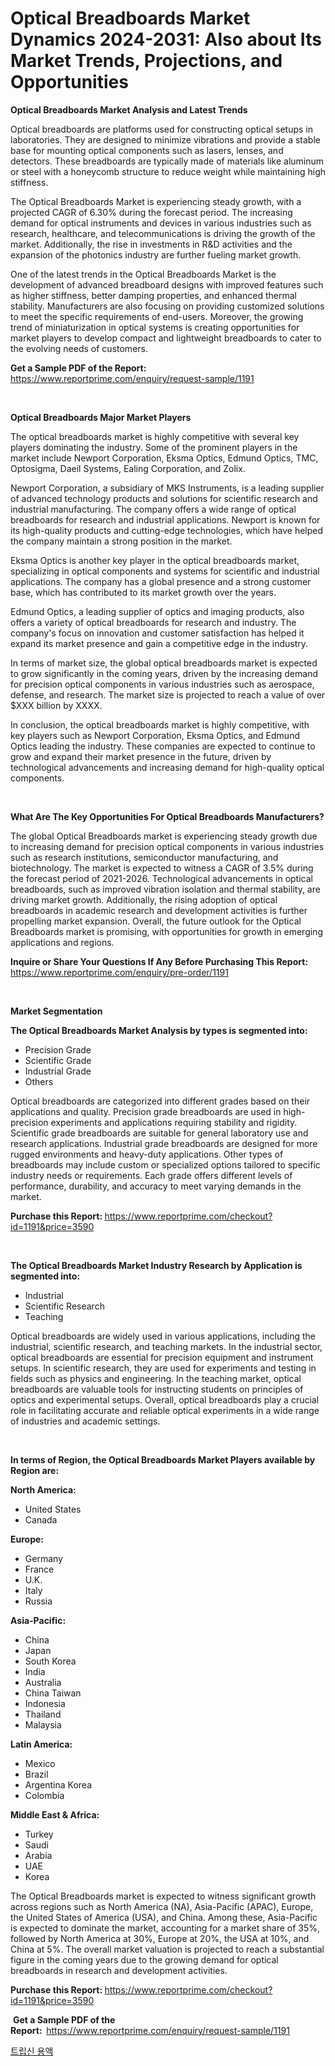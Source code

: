 <p><h1>Optical Breadboards Market Dynamics 2024-2031: Also about Its Market Trends, Projections, and Opportunities</h1></p><p><strong>Optical Breadboards Market Analysis and Latest Trends</strong></p>
<p><p>Optical breadboards are platforms used for constructing optical setups in laboratories. They are designed to minimize vibrations and provide a stable base for mounting optical components such as lasers, lenses, and detectors. These breadboards are typically made of materials like aluminum or steel with a honeycomb structure to reduce weight while maintaining high stiffness.</p><p>The Optical Breadboards Market is experiencing steady growth, with a projected CAGR of 6.30% during the forecast period. The increasing demand for optical instruments and devices in various industries such as research, healthcare, and telecommunications is driving the growth of the market. Additionally, the rise in investments in R&D activities and the expansion of the photonics industry are further fueling market growth.</p><p>One of the latest trends in the Optical Breadboards Market is the development of advanced breadboard designs with improved features such as higher stiffness, better damping properties, and enhanced thermal stability. Manufacturers are also focusing on providing customized solutions to meet the specific requirements of end-users. Moreover, the growing trend of miniaturization in optical systems is creating opportunities for market players to develop compact and lightweight breadboards to cater to the evolving needs of customers.</p></p>
<p><strong>Get a Sample PDF of the Report:&nbsp;</strong> <a href="https://www.reportprime.com/enquiry/request-sample/1191">https://www.reportprime.com/enquiry/request-sample/1191</a></p>
<p>&nbsp;</p>
<p><strong>Optical Breadboards Major Market Players</strong></p>
<p><p>The optical breadboards market is highly competitive with several key players dominating the industry. Some of the prominent players in the market include Newport Corporation, Eksma Optics, Edmund Optics, TMC, Optosigma, Daeil Systems, Ealing Corporation, and Zolix.</p><p>Newport Corporation, a subsidiary of MKS Instruments, is a leading supplier of advanced technology products and solutions for scientific research and industrial manufacturing. The company offers a wide range of optical breadboards for research and industrial applications. Newport is known for its high-quality products and cutting-edge technologies, which have helped the company maintain a strong position in the market.</p><p>Eksma Optics is another key player in the optical breadboards market, specializing in optical components and systems for scientific and industrial applications. The company has a global presence and a strong customer base, which has contributed to its market growth over the years.</p><p>Edmund Optics, a leading supplier of optics and imaging products, also offers a variety of optical breadboards for research and industry. The company's focus on innovation and customer satisfaction has helped it expand its market presence and gain a competitive edge in the industry.</p><p>In terms of market size, the global optical breadboards market is expected to grow significantly in the coming years, driven by the increasing demand for precision optical components in various industries such as aerospace, defense, and research. The market size is projected to reach a value of over $XXX billion by XXXX.</p><p>In conclusion, the optical breadboards market is highly competitive, with key players such as Newport Corporation, Eksma Optics, and Edmund Optics leading the industry. These companies are expected to continue to grow and expand their market presence in the future, driven by technological advancements and increasing demand for high-quality optical components.</p></p>
<p>&nbsp;</p>
<p><strong>What Are The Key Opportunities For Optical Breadboards Manufacturers?</strong></p>
<p><p>The global Optical Breadboards market is experiencing steady growth due to increasing demand for precision optical components in various industries such as research institutions, semiconductor manufacturing, and biotechnology. The market is expected to witness a CAGR of 3.5% during the forecast period of 2021-2026. Technological advancements in optical breadboards, such as improved vibration isolation and thermal stability, are driving market growth. Additionally, the rising adoption of optical breadboards in academic research and development activities is further propelling market expansion. Overall, the future outlook for the Optical Breadboards market is promising, with opportunities for growth in emerging applications and regions.</p></p>
<p><strong>Inquire or Share Your Questions If Any Before Purchasing This Report:</strong> <a href="https://www.reportprime.com/enquiry/pre-order/1191">https://www.reportprime.com/enquiry/pre-order/1191</a></p>
<p>&nbsp;</p>
<p><strong>Market Segmentation</strong></p>
<p><strong>The Optical Breadboards Market Analysis by types is segmented into:</strong></p>
<p><ul><li>Precision Grade</li><li>Scientific Grade</li><li>Industrial Grade</li><li>Others</li></ul></p>
<p><p>Optical breadboards are categorized into different grades based on their applications and quality. Precision grade breadboards are used in high-precision experiments and applications requiring stability and rigidity. Scientific grade breadboards are suitable for general laboratory use and research applications. Industrial grade breadboards are designed for more rugged environments and heavy-duty applications. Other types of breadboards may include custom or specialized options tailored to specific industry needs or requirements. Each grade offers different levels of performance, durability, and accuracy to meet varying demands in the market.</p></p>
<p><strong>Purchase this Report:&nbsp;</strong><a href="https://www.reportprime.com/checkout?id=1191&price=3590">https://www.reportprime.com/checkout?id=1191&price=3590</a></p>
<p>&nbsp;</p>
<p><strong>The Optical Breadboards Market Industry Research by Application is segmented into:</strong></p>
<p><ul><li>Industrial</li><li>Scientific Research</li><li>Teaching</li></ul></p>
<p><p>Optical breadboards are widely used in various applications, including the industrial, scientific research, and teaching markets. In the industrial sector, optical breadboards are essential for precision equipment and instrument setups. In scientific research, they are used for experiments and testing in fields such as physics and engineering. In the teaching market, optical breadboards are valuable tools for instructing students on principles of optics and experimental setups. Overall, optical breadboards play a crucial role in facilitating accurate and reliable optical experiments in a wide range of industries and academic settings.</p></p>
<p>&nbsp;</p>
<p><strong>In terms of Region, the Optical Breadboards Market Players available by Region are:</strong></p>
<p>
    <p> <strong> North America: </strong>
        <ul>
            <li>United States</li>
            <li>Canada</li>
        </ul>
        </p> 
    <p> <strong> Europe: </strong>
        <ul>
            <li>Germany</li>
            <li>France</li>
            <li>U.K.</li>
            <li>Italy</li>
            <li>Russia</li>
        </ul>
        </p> 
    <p> <strong> Asia-Pacific: </strong>
        <ul>
            <li>China</li>
            <li>Japan</li>
            <li>South Korea</li>
            <li>India</li>
            <li>Australia</li>
            <li>China Taiwan</li>
            <li>Indonesia</li>
            <li>Thailand</li>
            <li>Malaysia</li>
        </ul>
        </p> 
    <p> <strong> Latin America: </strong>
        <ul>
            <li>Mexico</li>
            <li>Brazil</li>
            <li>Argentina Korea</li>
            <li>Colombia</li>
        </ul>
        </p> 
    <p> <strong> Middle East & Africa: </strong>
        <ul>
            <li>Turkey</li>
            <li>Saudi</li>
            <li>Arabia</li>
            <li>UAE</li>
            <li>Korea</li>
        </ul>
    </p>
    </p>
<p><p>The Optical Breadboards market is expected to witness significant growth across regions such as North America (NA), Asia-Pacific (APAC), Europe, the United States of America (USA), and China. Among these, Asia-Pacific is expected to dominate the market, accounting for a market share of 35%, followed by North America at 30%, Europe at 20%, the USA at 10%, and China at 5%. The overall market valuation is projected to reach a substantial figure in the coming years due to the growing demand for optical breadboards in research and development activities.</p></p>
<p><strong>Purchase this Report: </strong><a href="https://www.reportprime.com/checkout?id=1191&price=3590">https://www.reportprime.com/checkout?id=1191&price=3590</a></p>
<p>&nbsp;<strong>Get a Sample PDF of the Report:&nbsp;&nbsp;</strong><a href="https://www.reportprime.com/enquiry/request-sample/1191">https://www.reportprime.com/enquiry/request-sample/1191</a></p>
<p><strong></strong></p>
<p><p><a href="https://medium.com/@minimini78678/trypsin-solution-%EC%8B%9C%EC%9E%A5-%EA%B7%9C%EB%AA%A8%EB%8A%94-%EA%B8%80%EB%A1%9C%EB%B2%8C-%EC%82%B0%EC%97%85%EC%97%90%EC%84%9C-%EC%B5%9C%EC%A0%81%EC%9D%98-%EB%A7%88%EC%BC%80%ED%8C%85-%EC%B1%84%EB%84%90%EC%9D%84-%EB%B3%B4%EC%97%AC%EC%A4%8D%EB%8B%88%EB%8B%A4-82a2bb9c9cc1">트립신 용액</a></p></p>